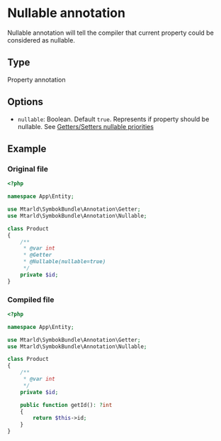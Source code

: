 # Nullable annotation
Nullable annotation will tell the compiler that current property could be considered as nullable.

## Type
Property annotation

## Options
- `nullable`: Boolean. Default `true`. Represents if property should be nullable. See [Getters/Setters nullable priorities](../priorities.md#getterssetters-nullable)

## Example
### Original file
```php
<?php

namespace App\Entity;

use Mtarld\SymbokBundle\Annotation\Getter;
use Mtarld\SymbokBundle\Annotation\Nullable;

class Product
{
    /**
     * @var int
     * @Getter
     * @Nullable(nullable=true)
     */
    private $id;
}
```

### Compiled file
```php
<?php

namespace App\Entity;

use Mtarld\SymbokBundle\Annotation\Getter;
use Mtarld\SymbokBundle\Annotation\Nullable;

class Product
{
    /**
     * @var int
     */
    private $id;

    public function getId(): ?int
    {
        return $this->id;
    }
}
```
